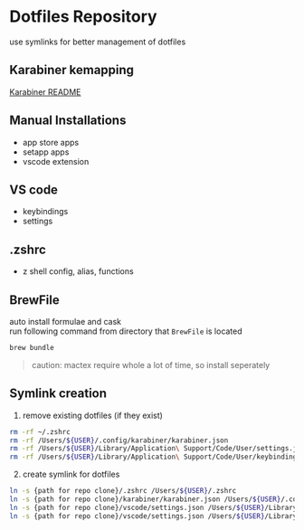 # Dotfiles Repository

use symlinks for better management of dotfiles

## Karabiner kemapping

[Karabiner README](./karabiner/README.md)

## Manual Installations

- app store apps
- setapp apps
- vscode extension

## VS code

- keybindings
- settings

## .zshrc

- z shell config, alias, functions

## BrewFile

auto install formulae and cask \
run following command from directory that `BrewFile` is located

```zsh
brew bundle
```

> caution: mactex require whole a lot of time, so install seperately

## Symlink creation

1. remove existing dotfiles (if they exist)

```zsh
rm -rf ~/.zshrc
rm -rf /Users/${USER}/.config/karabiner/karabiner.json
rm -rf /Users/${USER}/Library/Application\ Support/Code/User/settings.json
rm -rf /Users/${USER}/Library/Application\ Support/Code/User/keybindings.json
```

2. create symlink for dotfiles

```zsh
ln -s {path for repo clone}/.zshrc /Users/${USER}/.zshrc
ln -s {path for repo clone}/karabiner/karabiner.json /Users/${USER}/.config/karabiner/karabiner.json
ln -s {path for repo clone}/vscode/settings.json /Users/${USER}/Library/Application\ Support/Code/User/settings.json
ln -s {path for repo clone}/vscode/settings.json /Users/${USER}/Library/Application\ Support/Code/User/keybindings.json
```
